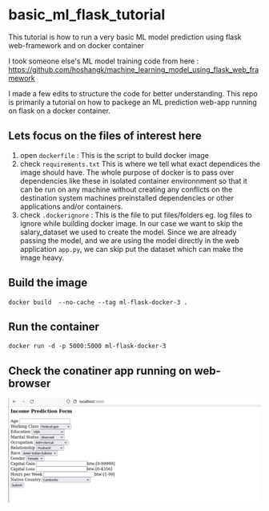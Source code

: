 # basic_ml_flask_tutorial

This tutorial is how to run a very basic ML model prediction using flask web-framework and on docker container

I took someone else's ML model training code from here : https://github.com/hoshangk/machine_learning_model_using_flask_web_framework

I made a few edits to structure the code for better understanding.
This repo is primarily a tutorial on how to packege an ML prediction web-app running on flask on a docker container.

## Lets focus on the files of interest here

1. open ```dockerfile``` : This is the script to build docker image
2. check ```requirements.txt``` This is where we tell what exact dependices the image should have. The whole purpose of docker is to pass over dependencies like these in isolated container environnment so that it can be run on any machine without creating any conflicts on the destination system machines preinstalled dependencies or other applications and/or containers.
3. check ```.dockerignore``` : This is the file to put files/folders eg. log files to ignore while building docker image. In our case we want to skip the salary_dataset we used to create the model. Since we are already passing the model, and we are using the model directly in the web application ```app.py```, we can skip put the dataset which can make the image heavy.

## Build the image
```
docker build  --no-cache --tag ml-flask-docker-3 .
```

## Run the container
```
docker run -d -p 5000:5000 ml-flask-docker-3
```

## Check the conatiner app running on web-browser

![Alt text](snippets/app.png)
